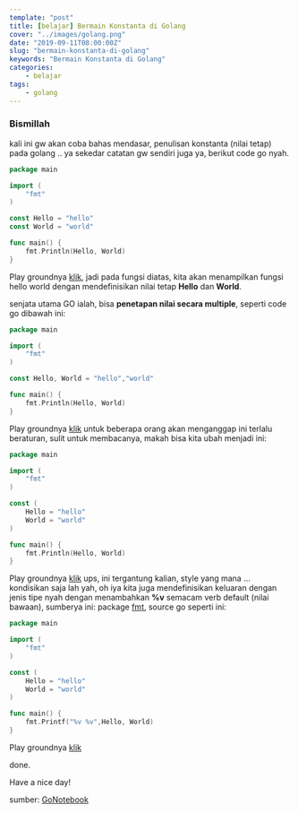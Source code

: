 ```yaml
---
template: "post"
title: [belajar] Bermain Konstanta di Golang
cover: "../images/golang.png"
date: "2019-09-11T08:00:00Z"
slug: "bermain-konstanta-di-golang"
keywords: "Bermain Konstanta di Golang"
categories: 
    - belajar 
tags:
    - golang
---
```


### Bismillah

kali ini gw akan coba bahas mendasar, penulisan konstanta (nilai tetap) pada golang .. ya sekedar catatan gw sendiri juga ya, berikut code go nyah.

```go
package main

import (
	"fmt"
)

const Hello = "hello"
const World = "world"

func main() {
	fmt.Println(Hello, World)
}
```
Play groundnya [klik](https://play.golang.org/p/z6AsqQM2-oF), jadi pada fungsi diatas, kita akan menampilkan fungsi hello world dengan mendefinisikan nilai tetap **Hello** dan **World**. 

senjata utama GO ialah, bisa **penetapan nilai secara multiple**, seperti code go dibawah ini:

```go
package main

import (
	"fmt"
)

const Hello, World = "hello","world"

func main() {
	fmt.Println(Hello, World)
}
```
Play groundnya [klik](https://play.golang.org/p/uyULLpLyoKS) untuk beberapa orang akan menganggap ini terlalu beraturan, sulit untuk membacanya, makah bisa kita ubah menjadi ini:

```go
package main

import (
	"fmt"
)

const (
    Hello = "hello"
    World = "world"
)

func main() {
	fmt.Println(Hello, World)
}
```
Play groundnya [klik](https://play.golang.org/p/TSwONyUC1yI) ups, ini tergantung kalian, style yang mana ... kondisikan saja lah yah, oh iya kita juga mendefinisikan keluaran dengan jenis tipe nyah dengan menambahkan **%v** semacam verb default (nilai bawaan), sumberya ini: package [fmt](https://golang.org/pkg/fmt/), source go seperti ini:

```go
package main

import (
	"fmt"
)

const (
    Hello = "hello"
    World = "world"
)

func main() {
	fmt.Printf("%v %v",Hello, World)
}
```
Play groundnya [klik](https://play.golang.org/p/NP76SqDDkKI) 

done.

Have a nice day!

sumber: [GoNotebook](https://twitter.com/hashtag/GoNotebook)
